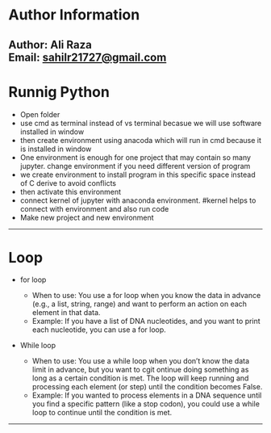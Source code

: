 # Author Information

**Author:** Ali Raza  
**Email:** sahilr21727@gmail.com
---
# **Runnig Python**
- Open folder
- use cmd as terminal instead of vs terminal becasue we will use software installed in window
- then create environment using anacoda which will run in cmd because it is installed in window
- One environment is enough for one project that may contain so many jupyter. change environment if you need different version of program
- we create environment to install program in this specific space instead of C derive to avoid conflicts
- then activate this environment
- connect kernel of jupyter with anaconda environment. #kernel helps to connect with environment and also run code
- Make new project and new environment
---
# **Loop**
- for loop
    - When to use: You use a for loop when you know the data in advance (e.g., a list, string, range) and want to perform an action on each element in that data.
    - Example: If you have a list of DNA nucleotides, and you want to print each nucleotide, you can use a for loop.

- While loop
    - When to use: You use a while loop when you don’t know the data limit in advance, but you want to cgit ontinue doing something as long as a certain condition is met. The loop will keep running and processing each element (or step) until the condition becomes False.
    - Example: If you wanted to process elements in a DNA sequence until you find a specific pattern (like a stop codon), you could use a while loop to continue until the condition is met.
---


